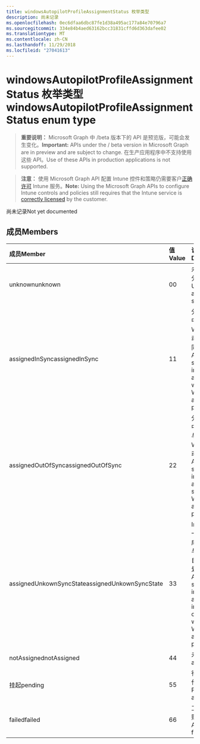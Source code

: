 ```yaml
---
title: windowsAutopilotProfileAssignmentStatus 枚举类型
description: 尚未记录
ms.openlocfilehash: 0ec6dfaa6dbc87fe1d38a495ac177a84e70796a7
ms.sourcegitcommit: 334e84b4aed63162bcc31831cffd6d363dafee02
ms.translationtype: MT
ms.contentlocale: zh-CN
ms.lasthandoff: 11/29/2018
ms.locfileid: "27041613"
---
```

# <a name="windowsautopilotprofileassignmentstatus-enum-type"></a><span data-ttu-id="aa76d-103">windowsAutopilotProfileAssignmentStatus 枚举类型</span><span class="sxs-lookup"><span data-stu-id="aa76d-103">windowsAutopilotProfileAssignmentStatus enum type</span></span>

> <span data-ttu-id="aa76d-104">**重要说明：** Microsoft Graph 中 /beta 版本下的 API 是预览版，可能会发生变化。</span><span class="sxs-lookup"><span data-stu-id="aa76d-104">**Important:** APIs under the / beta version in Microsoft Graph are in preview and are subject to change.</span></span> <span data-ttu-id="aa76d-105">在生产应用程序中不支持使用这些 API。</span><span class="sxs-lookup"><span data-stu-id="aa76d-105">Use of these APIs in production applications is not supported.</span></span>

> <span data-ttu-id="aa76d-106">**注意：** 使用 Microsoft Graph API 配置 Intune 控件和策略仍需要客户[正确许可](https://go.microsoft.com/fwlink/?linkid=839381) Intune 服务。</span><span class="sxs-lookup"><span data-stu-id="aa76d-106">**Note:** Using the Microsoft Graph APIs to configure Intune controls and policies still requires that the Intune service is [correctly licensed](https://go.microsoft.com/fwlink/?linkid=839381) by the customer.</span></span>

<span data-ttu-id="aa76d-107">尚未记录</span><span class="sxs-lookup"><span data-stu-id="aa76d-107">Not yet documented</span></span>
## <a name="members"></a><span data-ttu-id="aa76d-108">成员</span><span class="sxs-lookup"><span data-stu-id="aa76d-108">Members</span></span>
|<span data-ttu-id="aa76d-109">成员</span><span class="sxs-lookup"><span data-stu-id="aa76d-109">Member</span></span>|<span data-ttu-id="aa76d-110">值</span><span class="sxs-lookup"><span data-stu-id="aa76d-110">Value</span></span>|<span data-ttu-id="aa76d-111">说明</span><span class="sxs-lookup"><span data-stu-id="aa76d-111">Description</span></span>|
|:---|:---|:---|
|<span data-ttu-id="aa76d-112">unknown</span><span class="sxs-lookup"><span data-stu-id="aa76d-112">unknown</span></span>|<span data-ttu-id="aa76d-113">0</span><span class="sxs-lookup"><span data-stu-id="aa76d-113">0</span></span>|<span data-ttu-id="aa76d-114">未知的工作分配状态</span><span class="sxs-lookup"><span data-stu-id="aa76d-114">Unknown assignment status</span></span>|
|<span data-ttu-id="aa76d-115">assignedInSync</span><span class="sxs-lookup"><span data-stu-id="aa76d-115">assignedInSync</span></span>|<span data-ttu-id="aa76d-116">1</span><span class="sxs-lookup"><span data-stu-id="aa76d-116">1</span></span>|<span data-ttu-id="aa76d-117">分配 Intune 中成功的 Windows 自动试用计划同步</span><span class="sxs-lookup"><span data-stu-id="aa76d-117">Assigned successfully in Intune and in sync with Windows auto pilot program</span></span>|
|<span data-ttu-id="aa76d-118">assignedOutOfSync</span><span class="sxs-lookup"><span data-stu-id="aa76d-118">assignedOutOfSync</span></span>|<span data-ttu-id="aa76d-119">2</span><span class="sxs-lookup"><span data-stu-id="aa76d-119">2</span></span>|<span data-ttu-id="aa76d-120">分配 Intune 中成功的不与同步 Windows 自动试用计划</span><span class="sxs-lookup"><span data-stu-id="aa76d-120">Assigned successfully in Intune and not in sync with Windows auto pilot program</span></span>|
|<span data-ttu-id="aa76d-121">assignedUnkownSyncState</span><span class="sxs-lookup"><span data-stu-id="aa76d-121">assignedUnkownSyncState</span></span>|<span data-ttu-id="aa76d-122">3</span><span class="sxs-lookup"><span data-stu-id="aa76d-122">3</span></span>|<span data-ttu-id="aa76d-123">Intune 和任一中同步中成功分配或与 Windows 自动试用计划不同步</span><span class="sxs-lookup"><span data-stu-id="aa76d-123">Assigned successfully in Intune and either in-sync or out of sync with Windows auto pilot program</span></span>|
|<span data-ttu-id="aa76d-124">notAssigned</span><span class="sxs-lookup"><span data-stu-id="aa76d-124">notAssigned</span></span>|<span data-ttu-id="aa76d-125">4</span><span class="sxs-lookup"><span data-stu-id="aa76d-125">4</span></span>|<span data-ttu-id="aa76d-126">未分配</span><span class="sxs-lookup"><span data-stu-id="aa76d-126">Not assigned</span></span>|
|<span data-ttu-id="aa76d-127">挂起</span><span class="sxs-lookup"><span data-stu-id="aa76d-127">pending</span></span>|<span data-ttu-id="aa76d-128">5</span><span class="sxs-lookup"><span data-stu-id="aa76d-128">5</span></span>|<span data-ttu-id="aa76d-129">待处理的工作分配</span><span class="sxs-lookup"><span data-stu-id="aa76d-129">Pending assignment</span></span>|
|<span data-ttu-id="aa76d-130">failed</span><span class="sxs-lookup"><span data-stu-id="aa76d-130">failed</span></span>|<span data-ttu-id="aa76d-131">6</span><span class="sxs-lookup"><span data-stu-id="aa76d-131">6</span></span>| <span data-ttu-id="aa76d-132">工作分配失败</span><span class="sxs-lookup"><span data-stu-id="aa76d-132">Assignment failed</span></span>|





